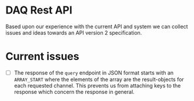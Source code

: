 # DAQ Rest API

Based upon our experience with the current API and system we can collect issues
and ideas towards an API version 2 specification.

# Current issues

- [ ] The response of the `query` endpoint in JSON format starts with an `ARRAY_START`
      where the elements of the array are the result-objects for each requested channel.
      This prevents us from attaching keys to the response which concern the response
      in general.
